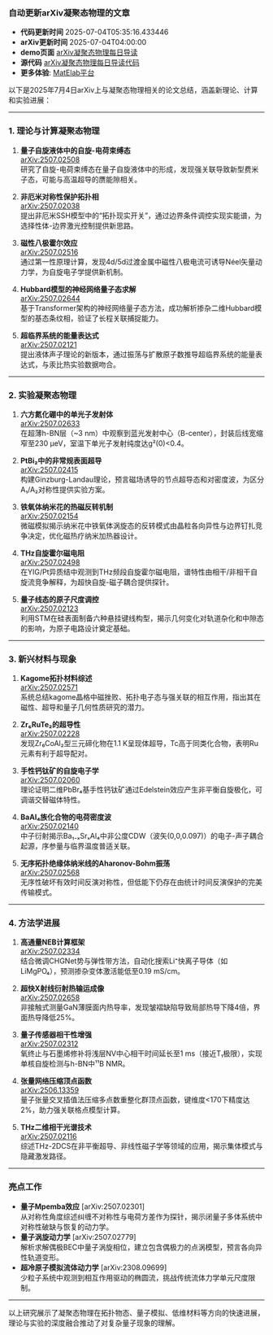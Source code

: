 ### 自动更新arXiv凝聚态物理的文章
  - **代码更新时间** 2025-07-04T05:35:16.433446
  - **arXiv更新时间** 2025-07-04T04:00:00
  - **demo页面** [arXiv凝聚态物理每日导读](https://iopwsy.github.io/arXiv_cond-mat/)
  - **源代码** [arXiv凝聚态物理每日导读代码](https://github.com/iopwsy/arXiv_cond-mat/)
  - **更多体验**: [MatElab平台](https://in.iphy.ac.cn/eln/#/recday)

以下是2025年7月4日arXiv上与凝聚态物理相关的论文总结，涵盖新理论、计算和实验进展：

---

### **1. 理论与计算凝聚态物理**
1. **量子自旋液体中的自旋-电荷束缚态**  
   [arXiv:2507.02508](https://arxiv.org/abs/2507.02508)  
   研究了自旋-电荷束缚态在量子自旋液体中的形成，发现强关联导致新型费米子态，可能与高温超导的赝能隙相关。

2. **非厄米对称性保护拓扑相**  
   [arXiv:2507.02038](https://arxiv.org/abs/2507.02038)  
   提出非厄米SSH模型中的“拓扑现实开关”，通过边界条件调控实现实能谱，为选择性体-边界激光控制提供新思路。

3. **磁性八极霍尔效应**  
   [arXiv:2507.02516](https://arxiv.org/abs/2507.02516)  
   通过第一性原理计算，发现4d/5d过渡金属中磁性八极电流可诱导Néel矢量动力学，为自旋电子学提供新机制。

4. **Hubbard模型的神经网络量子态求解**  
   [arXiv:2507.02644](https://arxiv.org/abs/2507.02644)  
   基于Transformer架构的神经网络量子态方法，成功解析掺杂二维Hubbard模型的基态条纹相，验证了长程关联捕捉能力。

5. **超临界系统的能量表达式**  
   [arXiv:2507.02121](https://arxiv.org/abs/2507.02121)  
   提出液体声子理论的新版本，通过振荡与扩散原子数推导超临界系统的能量表达式，与汞比热实验数据吻合。

---

### **2. 实验凝聚态物理**
1. **六方氮化硼中的单光子发射体**  
   [arXiv:2507.02633](https://arxiv.org/abs/2507.02633)  
   在超薄h-BN层（~3 nm）中观察到蓝光发射中心（B-center），封装后线宽缩窄至230 μeV，室温下单光子发射纯度达g²(0)<0.4。

2. **PtBi₂中的非常规表面超导**  
   [arXiv:2507.02415](https://arxiv.org/abs/2507.02415)  
   构建Ginzburg-Landau理论，预言磁场诱导的节点超导态和对密度波，为区分A₁/A₂对称性提供实验方案。

3. **铁氧体纳米花的热磁反转机制**  
   [arXiv:2507.02154](https://arxiv.org/abs/2507.02154)  
   微磁模拟揭示纳米花中铁氧体涡旋态的反转模式由晶粒各向异性与边界钉扎竞争决定，优化磁热疗纳米加热器设计。

4. **THz自旋霍尔磁电阻**  
   [arXiv:2507.02498](https://arxiv.org/abs/2507.02498)  
   在YIG/Pt异质结中观测到THz频段自旋霍尔磁电阻，谱特性由相干/非相干自旋流竞争解释，为超快自旋-磁子耦合提供探针。

5. **量子线态的原子尺度调控**  
   [arXiv:2507.02123](https://arxiv.org/abs/2507.02123)  
   利用STM在硅表面制备六种悬挂键线构型，揭示几何变化对轨道杂化和中隙态的影响，为原子电路设计奠定基础。

---

### **3. 新兴材料与现象**
1. **Kagome拓扑材料综述**  
   [arXiv:2507.02571](https://arxiv.org/abs/2507.02571)  
   系统总结kagome晶格中磁挫败、拓扑电子态与强关联的相互作用，指出其在磁性、超导和量子几何性质研究的潜力。

2. **Zr₆RuTe₂的超导性**  
   [arXiv:2507.02228](https://arxiv.org/abs/2507.02228)  
   发现Zr₆CoAl₂型三元碲化物在1.1 K呈现体超导，Tc高于同类化合物，表明Ru元素有利于超导配对。

3. **手性钙钛矿的自旋电子学**  
   [arXiv:2507.02060](https://arxiv.org/abs/2507.02060)  
   理论证明二维PbBr₄基手性钙钛矿通过Edelstein效应产生非平衡自旋极化，可调谐交替磁体特性。

4. **BaAl₄族化合物的电荷密度波**  
   [arXiv:2507.02140](https://arxiv.org/abs/2507.02140)  
   中子衍射揭示Ba₁₋ₓSrₓAl₄中非公度CDW（波矢(0,0,0.097)）的电子-声子耦合起源，序参量与临界温度普适关联。

5. **无序拓扑绝缘体纳米线的Aharonov-Bohm振荡**  
   [arXiv:2507.02568](https://arxiv.org/abs/2507.02568)  
   无序性破坏有效时间反演对称性，但低能下仍存在由统计时间反演保护的完美传输模式。

---

### **4. 方法学进展**
1. **高通量NEB计算框架**  
   [arXiv:2507.02334](https://arxiv.org/abs/2507.02334)  
   结合微调CHGNet势与弹性带方法，自动化搜索Li⁺快离子导体（如LiMgPO₄），预测掺杂变体激活能低至0.19 mS/cm。

2. **超快X射线衍射热输运成像**  
   [arXiv:2507.02658](https://arxiv.org/abs/2507.02658)  
   非接触式测量GaN薄膜面内热导率，发现皱褶缺陷导致局部热导下降4倍，界面热导降低25%。

3. **量子传感器相干性增强**  
   [arXiv:2507.02312](https://arxiv.org/abs/2507.02312)  
   氧终止与石墨烯修补将浅层NV中心相干时间延长至1 ms（接近T₁极限），实现单核自旋检测与h-BN中¹¹B NMR。

4. **张量网络压缩顶点函数**  
   [arXiv:2506.13359](https://arxiv.org/abs/2506.13359)  
   量子张量交叉插值法压缩多点数重整化群顶点函数，键维度<170下精度达2%，助力强关联格点模型计算。

5. **THz二维相干光谱技术**  
   [arXiv:2507.02116](https://arxiv.org/abs/2507.02116)  
   综述THz-2DCS在非平衡超导、非线性磁子学等领域的应用，揭示集体模式与隐藏激发路径。

---

### **亮点工作**
- **量子Mpemba效应** [arXiv:2507.02301]  
  从对称性角度综述纠缠不对称性与电荷方差作为探针，揭示闭量子多体系统中对称性破缺与恢复的动力学。
- **量子涡旋动力学** [arXiv:2507.02779]  
  解析求解偶极BEC中量子涡旋相位，建立包含偶极力的点涡模型，预言各向异性轨道变形。
- **超冷原子模拟流体动力学** [arXiv:2308.09699]  
  少粒子系统中观测到相互作用驱动的椭圆流，挑战传统流体力学单元尺度限制。

---

以上研究展示了凝聚态物理在拓扑物态、量子模拟、低维材料等方向的快速进展，理论与实验的深度融合推动了对复杂量子现象的理解。
